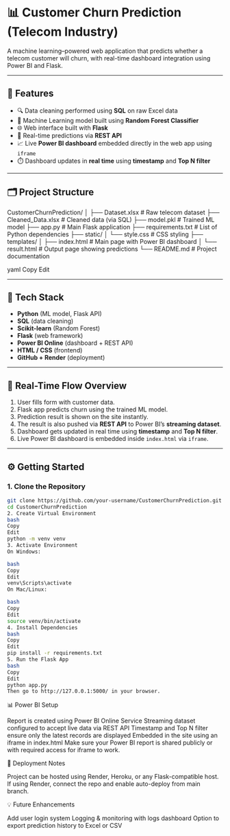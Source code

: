 # 📊 Customer Churn Prediction (Telecom Industry)

A machine learning–powered web application that predicts whether a telecom customer will churn, with real-time dashboard integration using Power BI and Flask.

---

## 🌟 Features

- 🔍 Data cleaning performed using **SQL** on raw Excel data
- 🌲 Machine Learning model built using **Random Forest Classifier**
- 🌐 Web interface built with **Flask**
- 🔁 Real-time predictions via **REST API**
- 📈 Live **Power BI dashboard** embedded directly in the web app using `iframe`
- ⏱️ Dashboard updates in **real time** using **timestamp** and **Top N filter**

---

## 🗂️ Project Structure

CustomerChurnPrediction/
│
├── Dataset.xlsx # Raw telecom dataset
├── Cleaned_Data.xlsx # Cleaned data (via SQL)
├── model.pkl # Trained ML model
├── app.py # Main Flask application
├── requirements.txt # List of Python dependencies
├── static/
│ └── style.css # CSS styling
├── templates/
│ ├── index.html # Main page with Power BI dashboard
│ └── result.html # Output page showing predictions
└── README.md # Project documentation

yaml
Copy
Edit

---

## 🧰 Tech Stack

- **Python** (ML model, Flask API)
- **SQL** (data cleaning)
- **Scikit-learn** (Random Forest)
- **Flask** (web framework)
- **Power BI Online** (dashboard + REST API)
- **HTML / CSS** (frontend)
- **GitHub + Render** (deployment)

---

## 🔄 Real-Time Flow Overview

1. User fills form with customer data.
2. Flask app predicts churn using the trained ML model.
3. Prediction result is shown on the site instantly.
4. The result is also pushed via **REST API** to Power BI’s **streaming dataset**.
5. Dashboard gets updated in real time using **timestamp** and **Top N filter**.
6. Live Power BI dashboard is embedded inside `index.html` via `iframe`.

---

## ⚙️ Getting Started

### 1. Clone the Repository

```bash
git clone https://github.com/your-username/CustomerChurnPrediction.git
cd CustomerChurnPrediction
2. Create Virtual Environment
bash
Copy
Edit
python -m venv venv
3. Activate Environment
On Windows:

bash
Copy
Edit
venv\Scripts\activate
On Mac/Linux:

bash
Copy
Edit
source venv/bin/activate
4. Install Dependencies
bash
Copy
Edit
pip install -r requirements.txt
5. Run the Flask App
bash
Copy
Edit
python app.py
Then go to http://127.0.0.1:5000/ in your browser.
```

📊 Power BI Setup

Report is created using Power BI Online Service
Streaming dataset configured to accept live data via REST API
Timestamp and Top N filter ensure only the latest records are displayed
Embedded in the site using an iframe in index.html
Make sure your Power BI report is shared publicly or with required access for iframe to work.

🚀 Deployment Notes

Project can be hosted using Render, Heroku, or any Flask-compatible host.
If using Render, connect the repo and enable auto-deploy from main branch.

💡 Future Enhancements

Add user login system
Logging & monitoring with logs dashboard
Option to export prediction history to Excel or CSV

